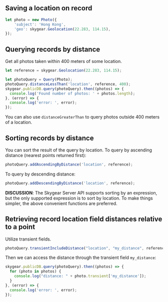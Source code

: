 ## Saving a location on record

```js
let photo = new Photo({
    'subject': 'Hong Kong',
    'geo': skygear.Geolocation(22.283, 114.15),
});
```


## Querying records by distance

Get all photos taken within 400 meters of some location.

```javascript
let reference = skygear.Geolocation(22.283, 114.15);

let photoQuery = Query(Photo);
photoQuery.distanceLessThan('location', reference, 400);
skygear.publicDB.query(photoQuery).then((photos) => {
  console.log('Found number of photos: ' + photos.length);
}, (error) => {
  console.log('error: ', error);
});
```

You can also use `distanceGreaterThan` to query photos outside 400 meters of
a location.


## Sorting records by distance

You can sort the result of the query by location. To query by ascending
distance (nearest points returned first):

```js
photoQuery.addAscendingByDistance('location', reference);
```

To query by descending distance:

```js
photoQuery.addDescendingByDistance('location', reference);
```

**DISCUSSION**: The Skygear Server API supports sorting by an expression, but the
only supported expression is to sort by location. To make things simpler,
the above convenient functions are preferred.

## Retrieving record location field distances relative to a point

Utilize transient fields.

```js
photoQuery.transientIncludeDistance("location", "my_distance", reference);
```

Then we can access the distance through the transient field `my_distance`:

```js
skygear.publicDB.query(photoQuery).then((photos) => {
  for (photo in photos) {
    console.log("distance: " + photo.transient['my_distance']);
  }
}, (error) => {
  console.log('error: ', error);
});
```
